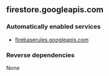 ## firestore.googleapis.com

### Automatically enabled services

* [firebaserules.googleapis.com](../firebaserules.googleapis.com/)

### Reverse dependencies

None
